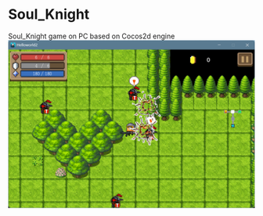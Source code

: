 # Soul_Knight
Soul_Knight game on PC based on Cocos2d engine
![](https://github.com/imajiayu/Soul_Knight/blob/main/screenshots/%E5%B1%8F%E5%B9%95%E6%88%AA%E5%9B%BE%202022-03-25%20171024.png)
